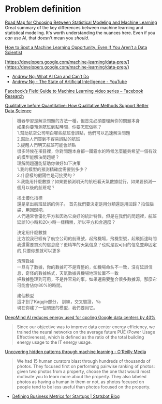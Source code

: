 # Problem definition

[Road Map for Choosing Between Statistical Modeling and Machine Learning](https://cur.at/1xPEEUd?m=email&sid=iF1WNhF)  
Great summary of the key differences between machine learning and statistical modeling. It's worth understanding the nuances here. Even if you _can_ use AI, that doesn't mean you _should._

[How to Spot a Machine Learning Opportunity, Even If You Aren’t a Data Scientist](https://hbr.org/2017/10/how-to-spot-a-machine-learning-opportunity-even-if-you-arent-a-data-scientist)

[https://developers.google.com/machine-learning/data-prep/](https://developers.google.com/machine-learning/data-prep/)

* [Andrew Ng: What AI Can and Can’t Do](https://hbr.org/2016/11/what-artificial-intelligence-can-and-cant-do-right-now)
* [Andrew Ng - The State of Artificial Intelligence - YouTube](https://www.youtube.com/watch?v=NKpuX_yzdYs)

[Facebook’s Field Guide to Machine Learning video series – Facebook Research](https://research.fb.com/the-facebook-field-guide-to-machine-learning-video-series/)

[Qualitative before Quantitative: How Qualitative Methods Support Better Data Science](https://medium.com/indeed-data-science/qualitative-before-quantitative-how-qualitative-methods-support-better-data-science-d2b01d0c4e64)

> 機器學習是解決問題的方法一種，但首先必須要理解你的問題本身  
> 如果你要預測航班到點時間，你要怎麼做呢？  
> 1.幫助航空公司明白哪些航班會誤點，他們可以迅速解決問題  
> 2.幫助人們買到不容易誤點的航班  
> 3.提醒人們明天航班可能會誤點  
> 很多時候在項目裡，你對問題本身都一團霧水的時候怎麼能夠希望一個有效的模型能解決問題呢？  
> 理解問題還能幫助你做好如下決策  
> 1.我的模型的預測精確度需要到多少？  
> 2.什麼樣的假陽性是可接受的？  
> 3.我能用什麼數據？如果要預測明天的航班看天氣數據就行，如果要預測一個月以後的航班呢？
>
>  找出優化指標  
> 還是拿出航班延誤的例子。 首先我們要決定是用分類還是用回歸？拍個腦袋，用回歸吧。  
> 人們通常會優化平方和因為它良好的統計特性，但是在我們的問題裡，航班延誤10小時和20小時一樣糟糕，所以平方和合適麼？
>
>  決定用什麼數據  
> 比方說我已經有了航空公司的航班號，起飛機場，飛機型號，起飛抵達時間  
> 我還需要買別的信息麼？更精準的天氣信息？也就是說可用的信息並非固定的,只要你想就可以更多
>
>  清理數據  
> 一旦有了數據，你的數據可不是齊整的，如機場命名不一致，沒有延誤信息，奇怪的數據格式，天氣數據與機場地理位置不一致  
> 把數據整理到可用，不是件容易的事。如果還需要整合很多數據源，那麼它可能會佔你80%的時間。
>
>  建個模型  
> 這才到了Kaggle部分， 訓練，交叉驗證，Ya  
> 現在你建了一個碉堡的模型，我們要用它。





[DeepMind AI reduces energy used for cooling Google data centers by 40%](https://www.blog.google/topics/environment/deepmind-ai-reduces-energy-used-for/)​

> Since our objective was to improve data center energy efficiency, we trained the neural networks on the average future PUE \(Power Usage Effectiveness\), which is defined as the ratio of the total building energy usage to the IT energy usage.

​[Uncovering hidden patterns through machine learning - O'Reilly Media](https://www.oreilly.com/ideas/uncovering-hidden-patterns-through-machine-learning)​

> We had 15 human curators blast through hundreds of thousands of photos. They focused first on performing pairwise ranking of photos: given two photos from a property, choose the one that would most motivate you to learn more about the property. They also labeled photos as having a human in them or not, as photos focused on people tend to be less useful than photos focused on the property.

* [Defining Business Metrics for Startups \| Statsbot Blog](https://statsbot.co/blog/business-metrics-for-startups/)

